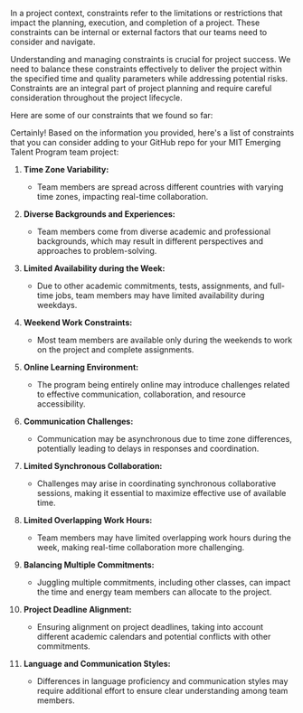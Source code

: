In a project context, constraints refer to the limitations or restrictions that impact the planning, execution, and completion of a project. These constraints can be internal or external factors that our teams need to consider and navigate.

Understanding and managing constraints is crucial for project success. We need to balance these constraints effectively to deliver the project within the specified time and quality parameters while addressing potential risks. Constraints are an integral part of project planning and require careful consideration throughout the project lifecycle.

Here are some of our constraints that we found so far:

Certainly! Based on the information you provided, here's a list of constraints that you can consider adding to your GitHub repo for your MIT Emerging Talent Program team project:

1. **Time Zone Variability:**
   - Team members are spread across different countries with varying time zones, impacting real-time collaboration.

2. **Diverse Backgrounds and Experiences:**
   - Team members come from diverse academic and professional backgrounds, which may result in different perspectives and approaches to problem-solving.

3. **Limited Availability during the Week:**
   - Due to other academic commitments, tests, assignments, and full-time jobs, team members may have limited availability during weekdays.

4. **Weekend Work Constraints:**
   - Most team members are available only during the weekends to work on the project and complete assignments.

5. **Online Learning Environment:**
   - The program being entirely online may introduce challenges related to effective communication, collaboration, and resource accessibility.

6. **Communication Challenges:**
   - Communication may be asynchronous due to time zone differences, potentially leading to delays in responses and coordination.

7. **Limited Synchronous Collaboration:**
   - Challenges may arise in coordinating synchronous collaborative sessions, making it essential to maximize effective use of available time.

8. **Limited Overlapping Work Hours:**
   - Team members may have limited overlapping work hours during the week, making real-time collaboration more challenging.

9. **Balancing Multiple Commitments:**
    - Juggling multiple commitments, including other classes, can impact the time and energy team members can allocate to the project.

10. **Project Deadline Alignment:**
    - Ensuring alignment on project deadlines, taking into account different academic calendars and potential conflicts with other commitments.

11. **Language and Communication Styles:**
    - Differences in language proficiency and communication styles may require additional effort to ensure clear understanding among team members.